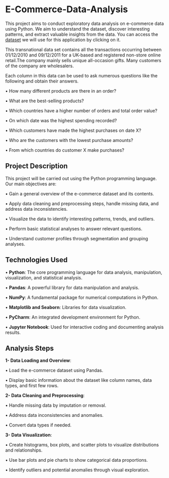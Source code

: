 # E-Commerce-Data-Analysis

This project aims to conduct exploratory data analysis on e-commerce data using Python. We aim to understand the dataset, discover interesting patterns, and extract valuable insights from the data. You can access the [dataset](https://www.kaggle.com/datasets/carrie1/ecommerce-data) we will use for this application by clicking on it. 

This transnational data set contains all the transactions occurring between 01/12/2010 and 09/12/2011 for a UK-based and registered non-store online retail.The company mainly sells unique all-occasion gifts. Many customers of the company are wholesalers.

Each column in this data can be used to ask numerous questions like the following and obtain their answers.

• How many different products are there in an order?

• What are the best-selling products?

• Which countries have a higher number of orders and total order value?

• On which date was the highest spending recorded?

• Which customers have made the highest purchases on date X?

• Who are the customers with the lowest purchase amounts?

• From which countries do customer X make purchases?

## Project Description
This project will be carried out using the Python programming language. Our main objectives are:

• Gain a general overview of the e-commerce dataset and its contents.

• Apply data cleaning and preprocessing steps, handle missing data, and address data inconsistencies.

• Visualize the data to identify interesting patterns, trends, and outliers.

• Perform basic statistical analyses to answer relevant questions.

• Understand customer profiles through segmentation and grouping analyses.



## Technologies Used
• **Python**: The core programming language for data analysis, manipulation, visualization, and statistical analysis.

• **Pandas**: A powerful library for data manipulation and analysis.

• **NumPy**: A fundamental package for numerical computations in Python.

• **Matplotlib and Seaborn**: Libraries for data visualization.

• **PyCharm**: An integrated development environment for Python.

• **Jupyter Notebook**: Used for interactive coding and documenting analysis results.


## Analysis Steps
**1- Data Loading and Overview**:

• Load the e-commerce dataset using Pandas.

• Display basic information about the dataset like column names, data types, and first few rows.

**2- Data Cleaning and Preprocessing**:

• Handle missing data by imputation or removal.

• Address data inconsistencies and anomalies.

• Convert data types if needed.

**3- Data Visualization**:

• Create histograms, box plots, and scatter plots to visualize distributions and relationships.

• Use bar plots and pie charts to show categorical data proportions.

• Identify outliers and potential anomalies through visual exploration.
